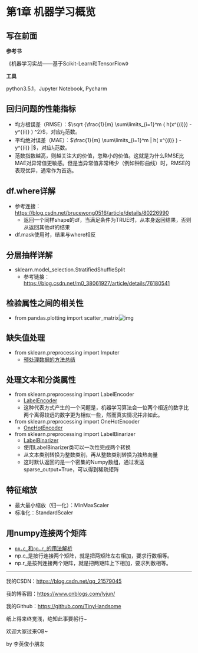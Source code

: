 # 第1章 机器学习概览

## 写在前面

**参考书**

《机器学习实战——基于Scikit-Learn和TensorFlow》

**工具**

python3.5.1，Jupyter Notebook, Pycharm

## 回归问题的性能指标

- 均方根误差（RMSE）：$\sqrt {\frac{1}{m} \sum\limits_{i=1}^m ( h(x^{(i)})  - y^{(i)} ) ^2}$，对应$l_2$范数。
- 平均绝对误差（MAE）：$\frac{1}{m} \sum\limits_{i=1}^m | h( x^{(i)}  ) - y^{(i)} |$，对应$l_1$范数。
- 范数指数越高，则越关注大的价值，忽略小的价值。这就是为什么RMSE比MAE对异常值更敏感。但是当异常值非常稀少（例如钟形曲线）时，RMSE的表现优异，通常作为首选。

## df.where详解

- 参考连接：https://blog.csdn.net/brucewong0516/article/details/80226990
  - 返回一个同样shape的df，当满足条件为TRUE时，从本身返回结果，否则从返回其他df的结果
- df.mask使用时，结果与where相反

## 分层抽样详解

- sklearn.model_selection.StratifiedShuffleSplit
  - 参考链接：https://blog.csdn.net/m0_38061927/article/details/76180541

## 检验属性之间的相关性

- from pandas.plotting import scatter_matrix![img](https://img-blog.csdnimg.cn/20190809105012533.png?x-oss-process=image/watermark,type_ZmFuZ3poZW5naGVpdGk,shadow_10,text_aHR0cHM6Ly9ibG9nLmNzZG4ubmV0L3FxXzIxNTc5MDQ1,size_16,color_FFFFFF,t_70)

## 缺失值处理

- from sklearn.preprocessing import Imputer
  - [预处理数据的方法总结](https://blog.csdn.net/sinat_33761963/article/details/53433799)

## 处理文本和分类属性

- from sklearn.preprocessing import LabelEncoder
  - [LabelEncoder](https://blog.csdn.net/kancy110/article/details/75043202)
  - 这种代表方式产生的一个问题是，机器学习算法会一位两个相近的数字比两个离得较远的数字更为相似一些，然而真实情况并非如此。
- from sklearn.preprocessing import OneHotEncoder
  - [OneHotEncoder](https://blog.csdn.net/kancy110/article/details/75003582)
- from sklearn.preprocessing import LabelBinarizer
  - [LabelBinarizer](https://blog.csdn.net/twt520ly/article/details/79538329)
  - 使用LabelBinarizer类可以一次性完成两个转换
  - 从文本类别转换为整数类别，再从整数类别转换为独热向量
  - 这时默认返回的是一个密集的Numpy数组，通过发送sparse_output=True，可以得到稀疏矩阵

## 特征缩放

- 最大最小缩放（归一化）：MinMaxScaler
- 标准化：StandardScaler

## 用numpy连接两个矩阵

- [`np.c_`和`np.r_`的用法解析](https://blog.csdn.net/weixin_41797117/article/details/80048688)
- np.c_是按行连接两个矩阵，就是把两矩阵左右相加，要求行数相等。
- np.r_是按列连接两个矩阵，就是把两矩阵上下相加，要求列数相等。



------

我的CSDN：https://blog.csdn.net/qq_21579045

我的博客园：https://www.cnblogs.com/lyjun/

我的Github：https://github.com/TinyHandsome

纸上得来终觉浅，绝知此事要躬行~

欢迎大家过来OB~

by 李英俊小朋友